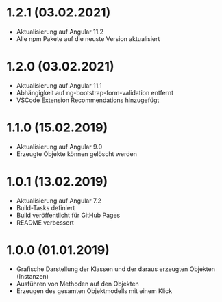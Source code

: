 1.2.1 (03.02.2021)
==================
- Aktualisierung auf Angular 11.2
- Alle npm Pakete auf die neuste Version aktualisiert

1.2.0 (03.02.2021)
==================
- Aktualisierung auf Angular 11.1
- Abhängigkeit auf ng-bootstrap-form-validation entfernt
- VSCode Extension Recommendations hinzugefügt

1.1.0 (15.02.2019)
==================
- Aktualisierung auf Angular 9.0
- Erzeugte Objekte können gelöscht werden

1.0.1 (13.02.2019)
==================
- Aktualisierung auf Angular 7.2
- Build-Tasks definiert
- Build veröffentlicht für GitHub Pages
- README verbessert

1.0.0 (01.01.2019)
==================
- Grafische Darstellung der Klassen und der daraus erzeugten Objekten (Instanzen)
- Ausführen von Methoden auf den Objekten
- Erzeugen des gesamten Objektmodells mit einem Klick
